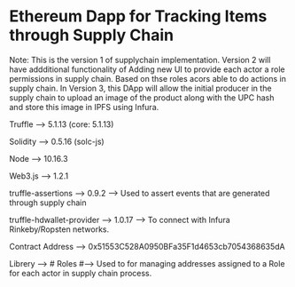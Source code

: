 # Ethereum Dapp for Tracking Items through Supply Chain

Note: This is the version 1 of supplychain implementation. Version 2 will have addditional functionality of Adding new UI to provide each actor a role permissions in supply chain. Based on thse roles acors able to do actions in supply chain. In Version 3, this DApp will allow the initial producer in the supply chain to upload an image of the product along with the UPC hash and store this image in IPFS using Infura.

Truffle --> 5.1.13 (core: 5.1.13)

Solidity --> 0.5.16 (solc-js)

Node --> 10.16.3

Web3.js --> 1.2.1

truffle-assertions --> 0.9.2 --> Used to assert events that are generated through supply chain

truffle-hdwallet-provider --> 1.0.17 --> To connect with Infura Rinkeby/Ropsten networks.

Contract Address --> 0x51553C528A0950BFa35F1d4653cb7054368635dA

Librery --> # Roles #--> Used to for managing addresses assigned to a Role for each actor in supply chain process.
